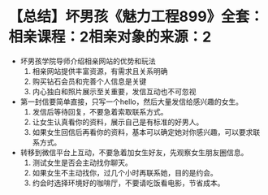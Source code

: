 # 【总结】坏男孩《魅力工程899》全套：相亲课程：2相亲对象的来源：2

-   坏男孩学院导师介绍相亲网站的优势和玩法
    1.  相亲网站提供丰富资源，有需求且关系明确
    2.  购买钻石会员和完善个人信息是关键
    3.  内心独白和照片展示至关重要，发信互动也不可忽视
-   第一封信要简单直接，只写一个hello，然后大量发信给感兴趣的女生。
    1.  发信后等待回复，不要急着索取联系方式。
    2.  让女生认真看你的资料，展示自己是有标准的好男人。
    3.  如果女生回信后再看你的资料，基本可以确定她对你感兴趣，可以要求联系方式。
-   转移到微信平台上互动，不要急着加女生好友，先观察女生朋友圈信息。
    1.  测试女生是否会主动找你聊天。
    2.  如果女生不主动找你，过几个小时再联系她，目的是约会。
    3.  约会时选择环境好的咖啡厅，不要请吃饭看电影，节省成本。